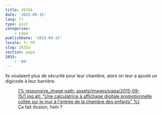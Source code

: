 ```yaml
---
title: 2635A
date: '2015-09-15'
lang: fr
type: post
categories:
    - papa
publishDate: '2015-09-15'
locale: fr_FR
slug: 2635a
section: papa
2015:
    - '09'
---
```


Ils voulaient plus de sécurité pour leur chambre, alors on leur a ajouté un digicode à leur barrière.

<figure>
  <a data-featherlight="image" href="/assets/images/papa/2015-09-15/1.jpg" title="Voir en plus grand">
      {% responsive_image path: assets/images/papa/2015-09-15/1.jpg alt: "Une calculatrice à affichage digitale promotionnelle collée sur le mur à l'entrée de la chambre des enfants" %}
  </a>
  <figcaption>Ça fait illusion, hein ?</figcaption>
</figure>
